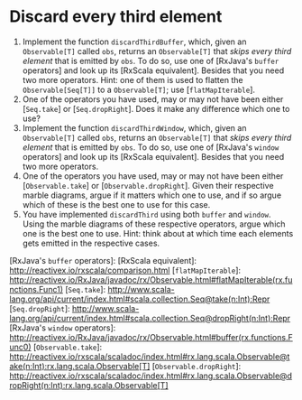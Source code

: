 Discard every third element
===========================

1. Implement the function `discardThirdBuffer`, which, given an `Observable[T]` called `obs`, returns an `Observable[T]` that *skips every third element* that is emitted by `obs`. To do so, use one of [RxJava's `buffer` operators] and look up its [RxScala equivalent]. Besides that you need two more operators. Hint: one of them is used to flatten the `Observable[Seq[T]]` to a `Observable[T]`; use [`flatMapIterable`].
2. One of the operators you have used, may or may not have been either [`Seq.take`] or [`Seq.dropRight`]. Does it make any difference which one to use?
3. Implement the function `discardThirdWindow`, which, given an `Observable[T]` called `obs`, returns an `Observable[T]` that *skips every third element* that is emitted by `obs`. To do so, use one of [RxJava's `window` operators] and look up its [RxScala equivalent]. Besides that you need two more operators.
4. One of the operators you have used, may or may not have been either [`Observable.take`] or [`Observable.dropRight`]. Given their respective marble diagrams, argue if it matters which one to use, and if so argue which of these is the best one to use for this case.
5. You have implemented `discardThird` using both `buffer` and `window`. Using the marble diagrams of these respective operators, argue which one is the best one to use. Hint: think about at which time each elements gets emitted in the respective cases.

[RxJava's `buffer` operators]: 
[RxScala equivalent]: http://reactivex.io/rxscala/comparison.html
[`flatMapIterable`]: http://reactivex.io/RxJava/javadoc/rx/Observable.html#flatMapIterable(rx.functions.Func1)
[`Seq.take`]: http://www.scala-lang.org/api/current/index.html#scala.collection.Seq@take(n:Int):Repr
[`Seq.dropRight`]: http://www.scala-lang.org/api/current/index.html#scala.collection.Seq@dropRight(n:Int):Repr
[RxJava's `window` operators]: http://reactivex.io/RxJava/javadoc/rx/Observable.html#buffer(rx.functions.Func0)
[`Observable.take`]: http://reactivex.io/rxscala/scaladoc/index.html#rx.lang.scala.Observable@take(n:Int):rx.lang.scala.Observable[T]
[`Observable.dropRight`]: http://reactivex.io/rxscala/scaladoc/index.html#rx.lang.scala.Observable@dropRight(n:Int):rx.lang.scala.Observable[T]
